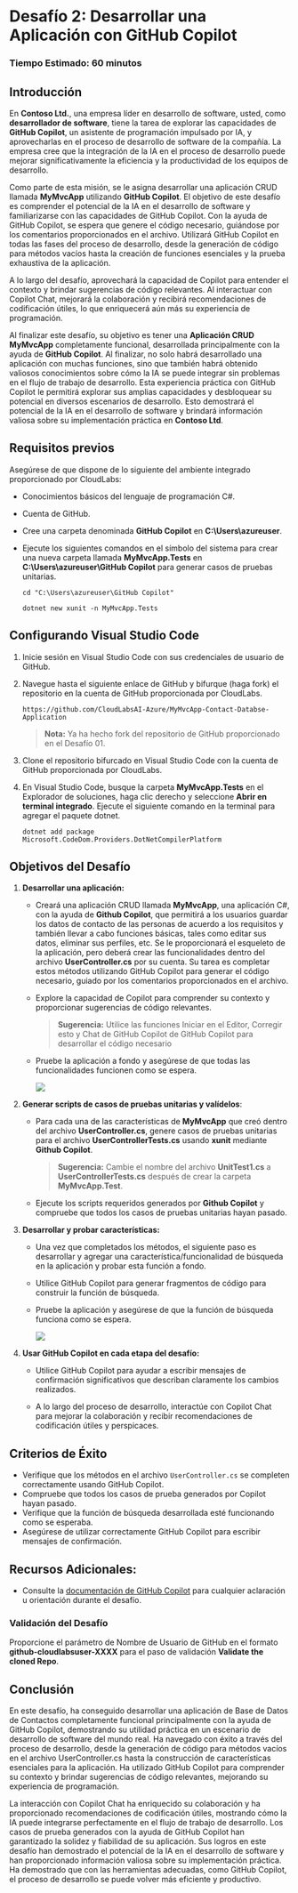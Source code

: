 # Desafío 2: Desarrollar una Aplicación con GitHub Copilot

### Tiempo Estimado: 60 minutos

## Introducción

En **Contoso Ltd.**, una empresa líder en desarrollo de software, usted, como **desarrollador de software**, tiene la tarea de explorar las capacidades de **GitHub Copilot**, un asistente de programación impulsado por IA, y aprovecharlas en el proceso de desarrollo de software de la compañía. La empresa cree que la integración de la IA en el proceso de desarrollo puede mejorar significativamente la eficiencia y la productividad de los equipos de desarrollo.

Como parte de esta misión, se le asigna desarrollar una aplicación CRUD llamada **MyMvcApp** utilizando **GitHub Copilot**. El objetivo de este desafío es comprender el potencial de la IA en el desarrollo de software y familiarizarse con las capacidades de GitHub Copilot. Con la ayuda de GitHub Copilot, se espera que genere el código necesario, guiándose por los comentarios proporcionados en el archivo. Utilizará GitHub Copilot en todas las fases del proceso de desarrollo, desde la generación de código para métodos vacíos hasta la creación de funciones esenciales y la prueba exhaustiva de la aplicación.

A lo largo del desafío, aprovechará la capacidad de Copilot para entender el contexto y brindar sugerencias de código relevantes. Al interactuar con Copilot Chat, mejorará la colaboración y recibirá recomendaciones de codificación útiles, lo que enriquecerá aún más su experiencia de programación.

Al finalizar este desafío, su objetivo es tener una **Aplicación CRUD MyMvcApp** completamente funcional, desarrollada principalmente con la ayuda de **GitHub Copilot**. Al finalizar, no solo habrá desarrollado una aplicación con muchas funciones, sino que también habrá obtenido valiosos conocimientos sobre cómo la IA se puede integrar sin problemas en el flujo de trabajo de desarrollo. Esta experiencia práctica con GitHub Copilot le permitirá explorar sus amplias capacidades y desbloquear su potencial en diversos escenarios de desarrollo. Esto demostrará el potencial de la IA en el desarrollo de software y brindará información valiosa sobre su implementación práctica en **Contoso Ltd**.
  
## Requisitos previos

Asegúrese de que dispone de lo siguiente del ambiente integrado proporcionado por CloudLabs:

- Conocimientos básicos del lenguaje de programación C#.
- Cuenta de GitHub.
- Cree una carpeta denominada **GitHub Copilot** en **C:\Users\azureuser**.
- Ejecute los siguientes comandos en el símbolo del sistema para crear una nueva carpeta llamada **MyMvcApp.Tests** en **C:\Users\azureuser\GitHub Copilot** para generar casos de pruebas unitarias.

  ```
  cd "C:\Users\azureuser\GitHub Copilot"
  ```
  ```
  dotnet new xunit -n MyMvcApp.Tests
  ```

## Configurando Visual Studio Code

1. Inicie sesión en Visual Studio Code con sus credenciales de usuario de GitHub.

2. Navegue hasta el siguiente enlace de GitHub y bifurque (haga fork) el repositorio en la cuenta de GitHub proporcionada por CloudLabs.

   ```
   https://github.com/CloudLabsAI-Azure/MyMvcApp-Contact-Databse-Application
   ```

   > **Nota:** Ya ha hecho fork del repositorio de GitHub proporcionado en el Desafío 01.
   
3. Clone el repositorio bifurcado en Visual Studio Code con la cuenta de GitHub proporcionada por CloudLabs.

4. En Visual Studio Code, busque la carpeta **MyMvcApp.Tests** en el Explorador de soluciones, haga clic derecho y seleccione **Abrir en terminal integrado**. Ejecute el siguiente comando en la terminal para agregar el paquete dotnet.

      ```
      dotnet add package Microsoft.CodeDom.Providers.DotNetCompilerPlatform
      ```

## Objetivos del Desafío
1. **Desarrollar una aplicación:** 

      - Creará una aplicación CRUD llamada **MyMvcApp**, una aplicación C#, con la ayuda de **Github Copilot**, que permitirá a los usuarios guardar los datos de contacto de las personas de acuerdo a los requisitos y también llevar a cabo funciones básicas, tales como editar sus datos, eliminar sus perfiles, etc. Se le proporcionará el esqueleto de la aplicación, pero deberá crear las funcionalidades dentro del archivo **UserController.cs** por su cuenta. Su tarea es completar estos métodos utilizando GitHub Copilot para generar el código necesario, guiado por los comentarios proporcionados en el archivo.

      - Explore la capacidad de Copilot para comprender su contexto y proporcionar sugerencias de código relevantes.
        >**Sugerencia:** Utilice las funciones Iniciar en el Editor, Corregir esto y Chat de GitHub Copilot de GitHub Copilot para desarrollar el código necesario

      - Pruebe la aplicación a fondo y asegúrese de que todas las funcionalidades funcionen como se espera.
  
        ![](../../media/challenge3-mymvcapp-localhost.png)

   <validation step="daaa3f6f-00f1-437a-8f35-01b59fb2da41" />

   <validation step="c7f107a0-97a2-4442-9cef-b14297fd5b7a" />

2. **Generar scripts de casos de pruebas unitarias y valídelos**:

      - Para cada una de las características de **MyMvcApp** que creó dentro del archivo **UserController.cs**, genere casos de pruebas unitarias para el archivo **UserControllerTests.cs** usando **xunit** mediante **Github Copilot**.
        >**Sugerencia:** Cambie el nombre del archivo **UnitTest1.cs** a **UserControllerTests.cs** después de crear la carpeta **MyMvcApp.Test**.

      - Ejecute los scripts requeridos generados por **Github Copilot** y compruebe que todos los casos de pruebas unitarias hayan pasado.

3. **Desarrollar y probar características:** 

      - Una vez que completados los métodos, el siguiente paso es desarrollar y agregar una característica/funcionalidad de búsqueda en la aplicación y probar esta función a fondo.
        
      - Utilice GitHub Copilot para generar fragmentos de código para construir la función de búsqueda.

      - Pruebe la aplicación y asegúrese de que la función de búsqueda funciona como se espera.
  
        ![](../../media/challenge3-mymvcapp-search.png)

4. **Usar GitHub Copilot en cada etapa del desafío:**

      - Utilice GitHub Copilot para ayudar a escribir mensajes de confirmación significativos que describan claramente los cambios realizados.

      - A lo largo del proceso de desarrollo, interactúe con Copilot Chat para mejorar la colaboración y recibir recomendaciones de codificación útiles y perspicaces.
  
## Criterios de Éxito

- Verifique que los métodos en el archivo `UserController.cs` se completen correctamente usando GitHub Copilot.
- Compruebe que todos los casos de prueba generados por Copilot hayan pasado.
- Verifique que la función de búsqueda desarrollada esté funcionando como se esperaba.
- Asegúrese de utilizar correctamente GitHub Copilot para escribir mensajes de confirmación.

## Recursos Adicionales:

- Consulte la [documentación de GitHub Copilot](https://github.com/github/copilot-docs) para cualquier aclaración u orientación durante el desafío.
  
### Validación del Desafío

Proporcione el parámetro de Nombre de Usuario de GitHub en el formato **github-cloudlabsuser-XXXX** para el paso de validación **Validate the cloned Repo**.

## Conclusión  
En este desafío, ha conseguido desarrollar una aplicación de Base de Datos de Contactos completamente funcional principalmente con la ayuda de GitHub Copilot, demostrando su utilidad práctica en un escenario de desarrollo de software del mundo real.
Ha navegado con éxito a través del proceso de desarrollo, desde la generación de código para métodos vacíos en el archivo UserController.cs hasta la construcción de características esenciales para la aplicación. Ha utilizado GitHub Copilot para comprender su contexto y brindar sugerencias de código relevantes, mejorando su experiencia de programación.

La interacción con Copilot Chat ha enriquecido su colaboración y ha proporcionado recomendaciones de codificación útiles, mostrando cómo la IA puede integrarse perfectamente en el flujo de trabajo de desarrollo. Los casos de prueba generados con la ayuda de GitHub Copilot han garantizado la solidez y fiabilidad de su aplicación. Sus logros en este desafío han demostrado el potencial de la IA en el desarrollo de software y han proporcionado información valiosa sobre su implementación práctica. Ha demostrado que con las herramientas adecuadas, como GitHub Copilot, el proceso de desarrollo se puede volver más eficiente y productivo.
  



